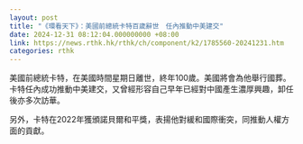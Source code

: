 ```yaml
---
layout: post
title: "《環看天下》：美國前總統卡特百歲辭世　任內推動中美建交"
date: 2024-12-31 08:12:04.000000000 +08:00
link: https://news.rthk.hk/rthk/ch/component/k2/1785560-20241231.htm
categories: rthk
---
```


美國前總統卡特，在美國時間星期日離世，終年100歲。美國將會為他舉行國葬。卡特任內成功推動中美建交，又曾經形容自己早年已經對中國產生濃厚興趣，卸任後亦多次訪華。

另外，卡特在2022年獲頒諾貝爾和平獎，表揚他對緩和國際衝突，同推動人權方面的貢獻。
